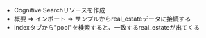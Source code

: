 * Cognitive Searchリソースを作成
* 概要 ⇒ インポート ⇒ サンプルからreal_estateデータに接続する
* indexタブから"pool"を検索すると、一致するreal_estateが出てくる